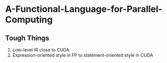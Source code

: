 # A-Functional-Language-for-Parallel-Computing
 
## Tough Things
1. Low-level IR close to CUDA
2. Expression-oriented style in FP to statement-oriented style in CUDA

